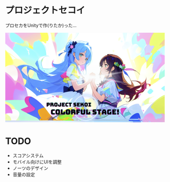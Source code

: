 # プロジェクトセコイ
プロセカをUnityで作(りたか)った...

![thumbnail](title.png)


# TODO
* スコアシステム
* モバイル向けにUIを調整
* ノーツのデザイン
* 音量の設定
